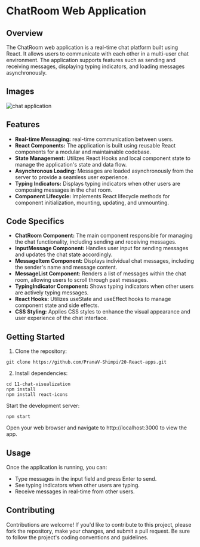 # ChatRoom Web Application

## Overview
The ChatRoom web application is a real-time chat platform built using React. It allows users to communicate with each other in a multi-user chat environment. The application supports features such as sending and receiving messages, displaying typing indicators, and loading messages asynchronously.

## Images
![chat application](https://github.com/PranaV-Shimpi/20-React-apps/assets/40532644/fbafeb29-68a1-4815-807b-0d41b3d7a04a)


## Features
- **Real-time Messaging:** real-time communication between users.
- **React Components:** The application is built using reusable React components for a modular and maintainable codebase.
- **State Management:** Utilizes React Hooks and local component state to manage the application's state and data flow.
- **Asynchronous Loading:** Messages are loaded asynchronously from the server to provide a seamless user experience.
- **Typing Indicators:** Displays typing indicators when other users are composing messages in the chat room.
- **Component Lifecycle:** Implements React lifecycle methods for component initialization, mounting, updating, and unmounting.

## Code Specifics 
- **ChatRoom Component:** The main component responsible for managing the chat functionality, including sending and receiving messages.
- **InputMessage Component:** Handles user input for sending messages and updates the chat state accordingly.
- **MessageItem Component:** Displays individual chat messages, including the sender's name and message content.
- **MessageList Component:** Renders a list of messages within the chat room, allowing users to scroll through past messages.
- **TypingIndicator Component:** Shows typing indicators when other users are actively typing messages.
- **React Hooks:** Utilizes useState and useEffect hooks to manage component state and side effects.
- **CSS Styling:** Applies CSS styles to enhance the visual appearance and user experience of the chat interface.


## Getting Started
1. Clone the repository:

```
git clone https://github.com/PranaV-Shimpi/20-React-apps.git
```
2. Install dependencies:

```
cd 11-chat-visualization
npm install 
npm install react-icons
```

Start the development server:
```
npm start
```
Open your web browser and navigate to http://localhost:3000 to view the app.

## Usage
Once the application is running, you can:
- Type messages in the input field and press Enter to send.
- See typing indicators when other users are typing.
- Receive messages in real-time from other users.

## Contributing
Contributions are welcome! If you'd like to contribute to this project, please fork the repository, make your changes, and submit a pull request. Be sure to follow the project's coding conventions and guidelines.
